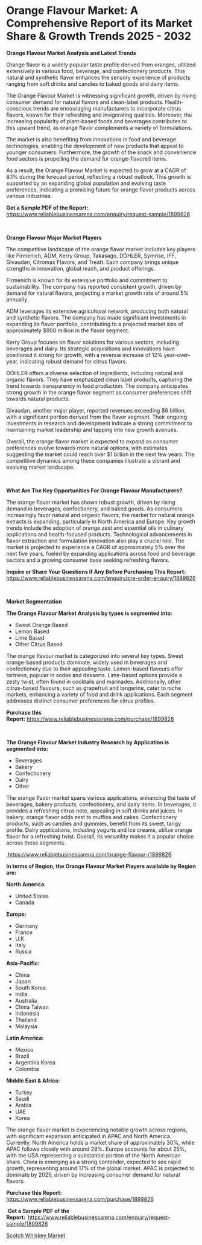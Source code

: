 <p><h1>Orange Flavour Market: A Comprehensive Report of its Market Share & Growth Trends 2025 - 2032</h1></p><p><strong>Orange Flavour Market Analysis and Latest Trends</strong></p>
<p><p>Orange flavor is a widely popular taste profile derived from oranges, utilized extensively in various food, beverage, and confectionery products. This natural and synthetic flavor enhances the sensory experience of products ranging from soft drinks and candies to baked goods and dairy items. </p><p>The Orange Flavour Market is witnessing significant growth, driven by rising consumer demand for natural flavors and clean-label products. Health-conscious trends are encouraging manufacturers to incorporate citrus flavors, known for their refreshing and invigorating qualities. Moreover, the increasing popularity of plant-based foods and beverages contributes to this upward trend, as orange flavor complements a variety of formulations.</p><p>The market is also benefiting from innovations in food and beverage technologies, enabling the development of new products that appeal to younger consumers. Furthermore, the growth of the snack and convenience food sectors is propelling the demand for orange-flavored items.</p><p>As a result, the Orange Flavour Market is expected to grow at a CAGR of 8.1% during the forecast period, reflecting a robust outlook. This growth is supported by an expanding global population and evolving taste preferences, indicating a promising future for orange flavor products across various industries.</p></p>
<p><strong>Get a Sample PDF of the Report:&nbsp;</strong> <a href="https://www.reliablebusinessarena.com/enquiry/request-sample/1899826?utm_campaign=1420&utm_medium=2&utm_source=Github&utm_content=ia&utm_term=14022025&utm_id=orange-flavour">https://www.reliablebusinessarena.com/enquiry/request-sample/1899826</a></p>
<p>&nbsp;</p>
<p><strong>Orange Flavour Major Market Players</strong></p>
<p><p>The competitive landscape of the orange flavor market includes key players like Firmenich, ADM, Kerry Group, Takasago, DÖHLER, Symrise, IFF, Givaudan, Citromax Flavors, and Treatt. Each company brings unique strengths in innovation, global reach, and product offerings.</p><p>Firmenich is known for its extensive portfolio and commitment to sustainability. The company has reported consistent growth, driven by demand for natural flavors, projecting a market growth rate of around 5% annually.</p><p>ADM leverages its extensive agricultural network, producing both natural and synthetic flavors. The company has made significant investments in expanding its flavor portfolio, contributing to a projected market size of approximately $900 million in the flavor segment.</p><p>Kerry Group focuses on flavor solutions for various sectors, including beverages and dairy. Its strategic acquisitions and innovations have positioned it strong for growth, with a revenue increase of 12% year-over-year, indicating robust demand for citrus flavors.</p><p>DÖHLER offers a diverse selection of ingredients, including natural and organic flavors. They have emphasized clean label products, capturing the trend towards transparency in food production. The company anticipates strong growth in the orange flavor segment as consumer preferences shift towards natural products.</p><p>Givaudan, another major player, reported revenues exceeding $6 billion, with a significant portion derived from the flavor segment. Their ongoing investments in research and development indicate a strong commitment to maintaining market leadership and tapping into new growth avenues.</p><p>Overall, the orange flavor market is expected to expand as consumer preferences evolve towards more natural options, with estimates suggesting the market could reach over $1 billion in the next few years. The competitive dynamics among these companies illustrate a vibrant and evolving market landscape.</p></p>
<p>&nbsp;</p>
<p><strong>What Are The Key Opportunities For Orange Flavour Manufacturers?</strong></p>
<p><p>The orange flavor market has shown robust growth, driven by rising demand in beverages, confectionery, and baked goods. As consumers increasingly favor natural and organic flavors, the market for natural orange extracts is expanding, particularly in North America and Europe. Key growth trends include the adoption of orange zest and essential oils in culinary applications and health-focused products. Technological advancements in flavor extraction and formulation innovation also play a crucial role. The market is projected to experience a CAGR of approximately 5% over the next five years, fueled by expanding applications across food and beverage sectors and a growing consumer base seeking refreshing flavors.</p></p>
<p><strong>Inquire or Share Your Questions If Any Before Purchasing This Report:</strong> <a href="https://www.reliablebusinessarena.com/enquiry/pre-order-enquiry/1899826?utm_campaign=1420&utm_medium=2&utm_source=Github&utm_content=ia&utm_term=14022025&utm_id=orange-flavour">https://www.reliablebusinessarena.com/enquiry/pre-order-enquiry/1899826</a></p>
<p>&nbsp;</p>
<p><strong>Market Segmentation</strong></p>
<p><strong>The Orange Flavour Market Analysis by types is segmented into:</strong></p>
<p><ul><li>Sweet Orange Based</li><li>Lemon Based</li><li>Lime Based</li><li>Other Citrus Based</li></ul></p>
<p><p>The orange flavour market is categorized into several key types. Sweet orange-based products dominate, widely used in beverages and confectionery due to their appealing taste. Lemon-based flavours offer tartness, popular in sodas and desserts. Lime-based options provide a zesty twist, often found in cocktails and marinades. Additionally, other citrus-based flavours, such as grapefruit and tangerine, cater to niche markets, enhancing a variety of food and drink applications. Each segment addresses distinct consumer preferences for citrus profiles.</p></p>
<p><strong>Purchase this Report:&nbsp;</strong><a href="https://www.reliablebusinessarena.com/purchase/1899826?utm_campaign=1420&utm_medium=2&utm_source=Github&utm_content=ia&utm_term=14022025&utm_id=orange-flavour">https://www.reliablebusinessarena.com/purchase/1899826</a></p>
<p>&nbsp;</p>
<p><strong>The Orange Flavour Market Industry Research by Application is segmented into:</strong></p>
<p><ul><li>Beverages</li><li>Bakery</li><li>Confectionery</li><li>Dairy</li><li>Other</li></ul></p>
<p><p>The orange flavor market spans various applications, enhancing the taste of beverages, bakery products, confectionery, and dairy items. In beverages, it provides a refreshing citrus note, appealing in soft drinks and juices. In bakery, orange flavor adds zest to muffins and cakes. Confectionery products, such as candies and gummies, benefit from its sweet, tangy profile. Dairy applications, including yogurts and ice creams, utilize orange flavor for a refreshing twist. Overall, its versatility makes it a popular choice across these segments.</p></p>
<p><a href="https://www.reliablebusinessarena.com/orange-flavour-r1899826?utm_campaign=1420&utm_medium=2&utm_source=Github&utm_content=ia&utm_term=14022025&utm_id=orange-flavour">&nbsp;https://www.reliablebusinessarena.com/orange-flavour-r1899826</a></p>
<p><strong>In terms of Region, the Orange Flavour Market Players available by Region are:</strong></p>
<p>
    <p> <strong> North America: </strong>
        <ul>
            <li>United States</li>
            <li>Canada</li>
        </ul>
        </p> 
    <p> <strong> Europe: </strong>
        <ul>
            <li>Germany</li>
            <li>France</li>
            <li>U.K.</li>
            <li>Italy</li>
            <li>Russia</li>
        </ul>
        </p> 
    <p> <strong> Asia-Pacific: </strong>
        <ul>
            <li>China</li>
            <li>Japan</li>
            <li>South Korea</li>
            <li>India</li>
            <li>Australia</li>
            <li>China Taiwan</li>
            <li>Indonesia</li>
            <li>Thailand</li>
            <li>Malaysia</li>
        </ul>
        </p> 
    <p> <strong> Latin America: </strong>
        <ul>
            <li>Mexico</li>
            <li>Brazil</li>
            <li>Argentina Korea</li>
            <li>Colombia</li>
        </ul>
        </p> 
    <p> <strong> Middle East & Africa: </strong>
        <ul>
            <li>Turkey</li>
            <li>Saudi</li>
            <li>Arabia</li>
            <li>UAE</li>
            <li>Korea</li>
        </ul>
    </p>
    </p>
<p><p>The orange flavor market is experiencing notable growth across regions, with significant expansion anticipated in APAC and North America. Currently, North America holds a market share of approximately 30%, while APAC follows closely with around 28%. Europe accounts for about 25%, with the USA representing a substantial portion of the North American share. China is emerging as a strong contender, expected to see rapid growth, representing around 17% of the global market. APAC is projected to dominate by 2025, driven by increasing consumer demand for natural flavors.</p></p>
<p><strong>Purchase this Report: </strong><a href="https://www.reliablebusinessarena.com/purchase/1899826?utm_campaign=1420&utm_medium=2&utm_source=Github&utm_content=ia&utm_term=14022025&utm_id=orange-flavour">https://www.reliablebusinessarena.com/purchase/1899826</a></p>
<p>&nbsp;<strong>Get a Sample PDF of the Report:&nbsp;&nbsp;</strong><a href="https://www.reliablebusinessarena.com/enquiry/request-sample/1899826?utm_campaign=1420&utm_medium=2&utm_source=Github&utm_content=ia&utm_term=14022025&utm_id=orange-flavour">https://www.reliablebusinessarena.com/enquiry/request-sample/1899826</a></p>
<p><strong></strong></p>
<p><p><a href="https://github.com/willjis/Market-Research-Report-List-1/blob/main/scotch-whiskey-market.md?utm_campaign=1420&utm_medium=2&utm_source=Github&utm_content=ia&utm_term=14022025&utm_id=orange-flavour">Scotch Whiskey Market</a></p></p>